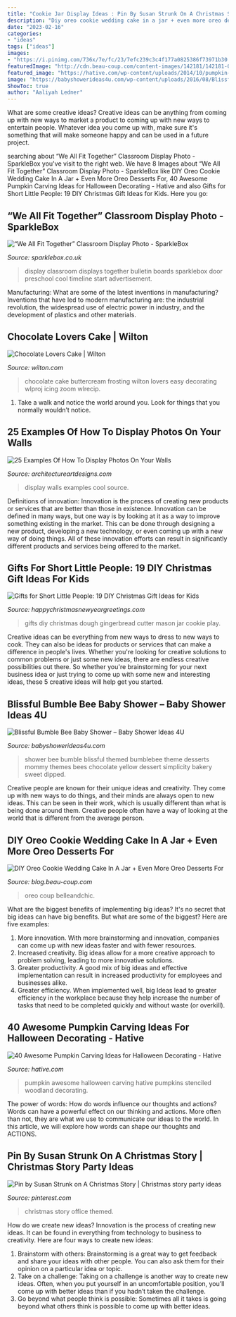 ```yaml
---
title: "Cookie Jar Display Ideas : Pin By Susan Strunk On A Christmas Story"
description: "Diy oreo cookie wedding cake in a jar + even more oreo desserts for"
date: "2023-02-16"
categories:
- "ideas"
tags: ["ideas"]
images:
- "https://i.pinimg.com/736x/7e/fc/23/7efc239c3c4f177a0825386f73971b30.jpg"
featuredImage: "http://cdn.beau-coup.com/content-images/142181/142181-0.jpg"
featured_image: "https://hative.com/wp-content/uploads/2014/10/pumpkin-carving-ideas/16-woodland-stenciled-pumpkins.jpg"
image: "https://babyshowerideas4u.com/wp-content/uploads/2016/08/Blissful-Bumble-Bee-Baby-Shower-Cakepop-Desserts.jpg"
ShowToc: true
author: "Aaliyah Ledner"
---
```



What are some creative ideas?
Creative ideas can be anything from coming up with new ways to market a product to coming up with new ways to entertain people. Whatever idea you come up with, make sure it's something that will make someone happy and can be used in a future project.

	

		
searching about “We All Fit Together” Classroom Display Photo - SparkleBox you've visit to the right web. We have 8 Images about “We All Fit Together” Classroom Display Photo - SparkleBox like DIY Oreo Cookie Wedding Cake In A Jar + Even More Oreo Desserts For, 40 Awesome Pumpkin Carving Ideas for Halloween Decorating - Hative and also Gifts for Short Little People: 19 DIY Christmas Gift Ideas for Kids. Here you go:
		
    
## “We All Fit Together” Classroom Display Photo - SparkleBox

<img loading=lazy src="https://www.sparklebox.co.uk/gallery/photos/gal1701-1725/wpimages/wpb2888369_05_06.jpg" onerror="this.onerror=null;this.src='https://tse4.mm.bing.net/th?id=OIP.Ac92q8JmFfnaOSeRnAgetwHaJ4&amp;pid=15.1';" alt="“We All Fit Together” Classroom Display Photo - SparkleBox">

_Source: sparklebox.co.uk_

>display classroom displays together bulletin boards sparklebox door preschool cool timeline start advertisement. 

	

Manufacturing: What are some of the latest inventions in manufacturing?
Inventions that have led to modern manufacturing are: the industrial revolution, the widespread use of electric power in industry, and the development of plastics and other materials.

    
## Chocolate Lovers Cake | Wilton

<img loading=lazy src="https://www.wilton.com/dw/image/v2/AAWA_PRD/on/demandware.static/-/Sites-wilton-project-master/default/dw9c6cedb5/images/project/WLPROJ-8837/ChCaChFe33819 20.jpg?sw=1000&amp;sh=1000&amp;sm=fit" onerror="this.onerror=null;this.src='https://tse3.mm.bing.net/th?id=OIP.7thDbwUrmVZgHJqe0CiVlgHaHa&amp;pid=15.1';" alt="Chocolate Lovers Cake | Wilton">

_Source: wilton.com_

>chocolate cake buttercream frosting wilton lovers easy decorating wlproj icing zoom wlrecip. 

	

1. Take a walk and notice the world around you. Look for things that you normally wouldn’t notice.

    
## 25 Examples Of How To Display Photos On Your Walls

<img loading=lazy src="https://www.architectureartdesigns.com/wp-content/uploads/2013/04/25-cool-ideas-to-display-family-photos-on-your-walls9-635x635.jpg" onerror="this.onerror=null;this.src='https://tse3.mm.bing.net/th?id=OIP.xfOTKiCENyX20cqTuX12twHaHa&amp;pid=15.1';" alt="25 Examples Of How To Display Photos On Your Walls">

_Source: architectureartdesigns.com_

>display walls examples cool source. 

	

Definitions of innovation:
Innovation is the process of creating new products or services that are better than those in existence. Innovation can be defined in many ways, but one way is by looking at it as a way to improve something existing in the market. This can be done through designing a new product, developing a new technology, or even coming up with a new way of doing things. All of these innovation efforts can result in significantly different products and services being offered to the market.

    
## Gifts For Short Little People: 19 DIY Christmas Gift Ideas For Kids

<img loading=lazy src="https://happychristmasnewyeargreetings.com/wp-content/uploads/2017/11/DIY-Last-MInute-Christmas-GIfts-For-Kids-17.jpg" onerror="this.onerror=null;this.src='https://tse3.mm.bing.net/th?id=OIP.Mp5NHK145hmlhHcSptwUXQHaLH&amp;pid=15.1';" alt="Gifts for Short Little People: 19 DIY Christmas Gift Ideas for Kids">

_Source: happychristmasnewyeargreetings.com_

>gifts diy christmas dough gingerbread cutter mason jar cookie play. 

	

Creative ideas can be everything from new ways to dress to new ways to cook. They can also be ideas for products or services that can make a difference in people's lives. Whether you're looking for creative solutions to common problems or just some new ideas, there are endless creative possibilities out there. So whether you're brainstorming for your next business idea or just trying to come up with some new and interesting ideas, these 5 creative ideas will help get you started.

    
## Blissful Bumble Bee Baby Shower – Baby Shower Ideas 4U

<img loading=lazy src="https://babyshowerideas4u.com/wp-content/uploads/2016/08/Blissful-Bumble-Bee-Baby-Shower-Cakepop-Desserts.jpg" onerror="this.onerror=null;this.src='https://tse4.mm.bing.net/th?id=OIP.YajQ5ThZ15TTRIKWEPQfHgAAAA&amp;pid=15.1';" alt="Blissful Bumble Bee Baby Shower – Baby Shower Ideas 4U">

_Source: babyshowerideas4u.com_

>shower bee bumble blissful themed bumblebee theme desserts mommy themes bees chocolate yellow dessert simplicity bakery sweet dipped. 

	

Creative people are known for their unique ideas and creativity. They come up with new ways to do things, and their minds are always open to new ideas. This can be seen in their work, which is usually different than what is being done around them. Creative people often have a way of looking at the world that is different from the average person.

    
## DIY Oreo Cookie Wedding Cake In A Jar + Even More Oreo Desserts For

<img loading=lazy src="http://cdn.beau-coup.com/content-images/142181/142181-0.jpg" onerror="this.onerror=null;this.src='https://tse2.mm.bing.net/th?id=OIP.oW5SuvUIXSJovny7bpttZgHaLG&amp;pid=15.1';" alt="DIY Oreo Cookie Wedding Cake In A Jar + Even More Oreo Desserts For">

_Source: blog.beau-coup.com_

>oreo coup belleandchic. 

	

What are the biggest benefits of implementing big ideas?
It's no secret that big ideas can have big benefits. But what are some of the biggest? Here are five examples: 
1. More innovation. With more brainstorming and innovation, companies can come up with new ideas faster and with fewer resources. 
2. Increased creativity. Big ideas allow for a more creative approach to problem solving, leading to more innovative solutions. 
3. Greater productivity. A good mix of big ideas and effective implementation can result in increased productivity for employees and businesses alike. 
4. Greater efficiency. When implemented well, big Ideas lead to greater efficiency in the workplace because they help increase the number of tasks that need to be completed quickly and without waste (or overkill).

    
## 40 Awesome Pumpkin Carving Ideas For Halloween Decorating - Hative

<img loading=lazy src="https://hative.com/wp-content/uploads/2014/10/pumpkin-carving-ideas/16-woodland-stenciled-pumpkins.jpg" onerror="this.onerror=null;this.src='https://tse3.mm.bing.net/th?id=OIP.HhzCpJYLMch4TTQHsAdzlQHaHa&amp;pid=15.1';" alt="40 Awesome Pumpkin Carving Ideas for Halloween Decorating - Hative">

_Source: hative.com_

>pumpkin awesome halloween carving hative pumpkins stenciled woodland decorating. 

	

The power of words: How do words influence our thoughts and actions?
Words can have a powerful effect on our thinking and actions. More often than not, they are what we use to communicate our ideas to the world. In this article, we will explore how words can shape our thoughts and ACTIONS.

    
## Pin By Susan Strunk On A Christmas Story | Christmas Story Party Ideas

<img loading=lazy src="https://i.pinimg.com/736x/7e/fc/23/7efc239c3c4f177a0825386f73971b30.jpg" onerror="this.onerror=null;this.src='https://tse3.mm.bing.net/th?id=OIP.1Yljj4x8yaVqH2FT5qpNTQHaJ3&amp;pid=15.1';" alt="Pin by Susan Strunk on A Christmas Story | Christmas story party ideas">

_Source: pinterest.com_

>christmas story office themed. 

	

How do we create new ideas?
Innovation is the process of creating new ideas. It can be found in everything from technology to business to creativity. Here are four ways to create new ideas:

1. Brainstorm with others: Brainstorming is a great way to get feedback and share your ideas with other people. You can also ask them for their opinion on a particular idea or topic.
2. Take on a challenge: Taking on a challenge is another way to create new ideas. Often, when you put yourself in an uncomfortable position, you’ll come up with better ideas than if you hadn’t taken the challenge.
3. Go beyond what people think is possible: Sometimes all it takes is going beyond what others think is possible to come up with better ideas.

